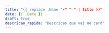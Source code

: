 ```yaml
---
title: "{{ replace .Name "-" " " | title }}"
date: {{ .Date }}
draft: true
descricao_rapida: "Descricao que vai no card"
---
```


